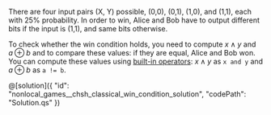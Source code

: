 There are four input pairs (X, Y) possible, (0,0), (0,1), (1,0), and (1,1), each with 25% probability.
In order to win, Alice and Bob have to output different bits if the input is (1,1), and same bits otherwise.

To check whether the win condition holds, you need to compute $x ∧ y$ and $a ⊕ b$ and to compare these values: if they are equal, Alice and Bob won. You can compute these values using [built-in operators](https://learn.microsoft.com/azure/quantum/user-guide/language/expressions/logicalexpressions): $x ∧ y$ as `x and y` and $a ⊕ b$ as `a != b`.


@[solution]({
    "id": "nonlocal_games__chsh_classical_win_condition_solution",
    "codePath": "Solution.qs"
})
